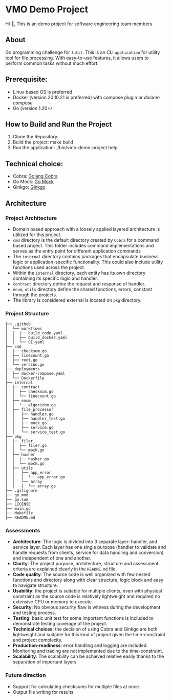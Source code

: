# VMO Demo Project

Hi 👋, This is an demo project for software engineering team members


## About
Go programming challenge for `futil`.
This is an CLI `application` for utility tool for file processing. With easy-to-use features, it allows users to perform common tasks without much effort.


## Prerequisite:
- Linux based OS is preferred
- Docker (version 20.10.21 is preferred) with compose plugin or *docker-compose*
- Go (version 1.20+)

## How to Build and Run the Project
1. Clone the Repository:
2. Build the project: make build
3. Run the application: ./bin/vmo-demo-project help

## Technical choice:
- Cobra: [Golang Cobra](https://github.com/spf13/cobra/)
- Go Mock: [Go Mock](https://github.com/uber-go/mock/)
- Ginkgo: [Ginkgo](https://onsi.github.io/ginkgo/)


## Architecture
### Project Architecture
- Domain based approach with a loosely applied layered architecture is utilized for this project.
- `cmd` directory is the default directory created by `Cobra` for a command based project. This folder includes command implementations and serves as the entry point for different application commands
- The `internal` directory contains packages that encapsulate business logic or application-specific functionality. This could also include utility functions used across the project.
- Within the `internal` directory, each entity has its own directory containing its specific logic and handler.
- `contract` directory define the request and response of handler.
- `enum`, `utils` directory define the shared functions, errors, constant through the projects. 
- The library is considered external is located on `pkg` directory.


### Project Structure
```
├── .github
│  └── workflows
│  │  ├── build_code.yaml 
│  │  ├── build_docker.yaml
│  │  └── CI.yaml
├── cmd
│  ├── checksum.go
│  ├── linecount.go
│  ├── root.go
│  └── version.go
├── deployments
│  ├── docker-compose.yaml
│  └── Dockerfile
├── internal
│  ├── contract
│  │  ├── checksum.go
│  │  └── linecount.go
│  ├── enum
│  │  └── algorithm.go
│  ├── file_processor
│  │   ├── handler.go
│  │   ├── handler_test.go
│  │   ├── mock.go
│  │   ├── service.go
│  │   └── service_test.go
├── pkg
│  ├── filer
│  │  ├── filer.go
│  │  └── mock.go
│  ├── hasher
│  │  ├── hasher.go
│  │  └── mock.go
│  ├── utils
│  │   ├── app_error
│  │   │  └── app_error.go
│  │   └── array
│  │   │  └── array.go
├── .gitignore
├── go.mod
├── go.sum
├── LICENSE
├── main.go
├── Makefile
├── README.md
```

### Assessments
* **Architecture**: The logic is divided into 3 separate layer: handler, and service layer. Each layer has one single purpose (handler to validate and handle requests from clients, service for data handling and conversion) and independent of one and another.
* **Clarity**: The project purpose, architecture, structure and assessment criteria are explained clearly in the `README.md` file.
* **Code quality**: The source code is well organized with few nested functions and directory along with clear structure, logic block and easy to navigate structure.
* **Usability**: the project is suitable for multiple clients, even with physical constraint as the source code is relatively lightweight and required no extensive CPU or memory to execute.
* **Security**: No obvious security flaw is witness during the development and testing process.
* **Testing**: basic unit test for some important functions is included to demonstrate testing coverage of the project.
* **Technical choices**: the decision of using Cobra and Ginkgo are both lightweight and suitable for this kind of project given the time-constraint and project complexity.
* **Production-readiness**: error handling and logging are included. Monitoring and tracing are not implemented due to the time-constraint.
* **Scalability**: The scalability can be achieved relative easily thanks to the separation of important layers.


### Future direction
- Support for calculating checksums for multiple files at once.
- Output file writing for results.


